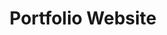 ---
layout: home.njk
title: Portfolio Website
metaDescription: "Let my work blow you away on my portfolio website..."
intro: "Hi, my name is John Doe"
summary: "Lorem ipsum dolor sit amet, consectetur adipiscing elit, sed do eiusmod tempor incididunt ut labore et dolore magna aliqua. Ut enim ad minim veniam, quis nostrud exercitation ullamco laboris nisi ut aliquip ex ea commodo consequat."
---